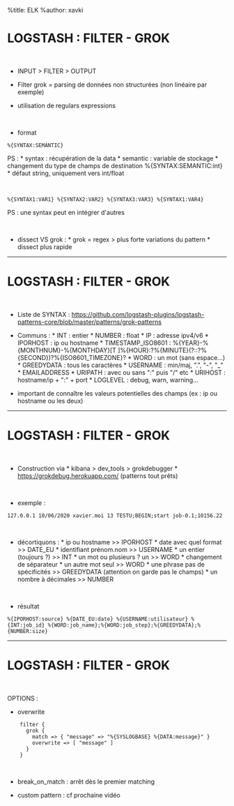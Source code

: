 %title: ELK
%author: xavki


# LOGSTASH : FILTER - GROK


<br>


* INPUT > FILTER > OUTPUT

* Filter grok = parsing de données non structurées (non linéaire par exemple)

* utilisation de regulars expressions

<br>


* format

```
%{SYNTAX:SEMANTIC}
```

PS :
	* syntax : récupération de la data
	* semantic : variable de stockage
	* changement du type de champs de destination %{SYNTAX:SEMANTIC:int}
			* défaut string, uniquement vers int/float

<br>


```
%{SYNTAX1:VAR1} %{SYNTAX2:VAR2} %{SYNTAX3:VAR3} %{SYNTAX1:VAR4}
```

PS : une syntax peut en intégrer d'autres

<br>


* dissect VS grok :
		* grok = regex > plus forte variations du pattern
		* dissect plus rapide


---------------------------------------------------------------------------------------------------

# LOGSTASH : FILTER - GROK


<br>


* Liste de SYNTAX : https://github.com/logstash-plugins/logstash-patterns-core/blob/master/patterns/grok-patterns

* Communs :
			* INT : entier
			* NUMBER : float
			* IP : adresse ipv4/v6
			* IPORHOST : ip ou hostname
			* TIMESTAMP_ISO8601 : %{YEAR}-%{MONTHNUM}-%{MONTHDAY}[T ]%{HOUR}:?%{MINUTE}(?::?%{SECOND})?%{ISO8601_TIMEZONE}?
			* WORD : un mot (sans espace...)
			* GREEDYDATA : tous les caractères
			* USERNAME : min/maj, ".", "-", "_"
			* EMAILADDRESS
			* URIPATH : avec ou sans ":" puis "/" etc
			* URIHOST : hostname/ip + ":" + port
			* LOGLEVEL : debug, warn, warning...

* important de connaître les valeurs potentielles des champs (ex : ip ou hostname ou les deux)

---------------------------------------------------------------------------------------------------

# LOGSTASH : FILTER - GROK


<br>


* Construction via 
		* kibana > dev_tools > grokdebugger
		* https://grokdebug.herokuapp.com/ (patterns tout prêts)

<br>


* exemple :

```
127.0.0.1 10/06/2020 xavier.moi 13 TESTU;BEGIN;start job-0.1;10156.22
```

<br>


* décortiquons :
		* ip ou hostname >> IPORHOST
		* date avec quel format >> DATE_EU
		* identifiant prénom.nom >> USERNAME
		* un entier (toujours ?) >> INT
		* un mot ou plusieurs ? un >> WORD
		* changement de séparateur
		* un autre mot seul >> WORD
		* une phrase pas de spécificités >> GREEDYDATA (attention on garde pas le champs)
		* un nombre à décimales >> NUMBER

<br>


* résultat

```
%{IPORHOST:source} %{DATE_EU:date} %{USERNAME:utilisateur} %{INT:job_id} %{WORD:job_name};%{WORD:job_step};%{GREEDYDATA};%{NUMBER:size}
```


----------------------------------------------------------------------------------------------------

# LOGSTASH : FILTER - GROK


<br>


OPTIONS :

* overwrite

```
    filter {
      grok {
        match => { "message" => "%{SYSLOGBASE} %{DATA:message}" }
        overwrite => [ "message" ]
      }
    }
```

<br>


* break_on_match : arrêt dès le premier matching

* custom pattern : cf prochaine vidéo
